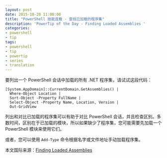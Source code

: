 ```yaml
---
layout: post
date: 2015-10-20 11:00:00
title: "PowerShell 技能连载 - 查找已加载的程序集"
description: 'PowerTip of the Day - Finding Loaded Assemblies '
categories:
- powershell
- tip
tags:
- powershell
- tip
- powertip
- series
- translation
---
```

要列出一个 PowerShell 会话中加载的所有 .NET 程序集，请试试这段代码：

    [System.AppDomain]::CurrentDomain.GetAssemblies() |
      Where-Object Location |
      Sort-Object -Property FullName |
      Select-Object -Property Name, Location, Version |
      Out-GridView

列出和对比已加载的程序集可以有助于对比 PowerShell 会话，并且检查区别。多数时间，区别在于已加载的模块，所以如果缺少了程序集，您可能需要先加载一个 PowerShell 模块来使用它们。

或者，您可以使用 `Add-Type` 命令根据名字或文件地址手动加载程序集。

<!--more-->
本文国际来源：[Finding Loaded Assemblies ](http://community.idera.com/powershell/powertips/b/tips/posts/finding-loaded-assemblies)
